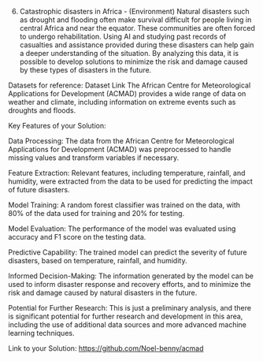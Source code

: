 6. Catastrophic disasters in Africa - (Environment)
Natural disasters such as drought and flooding often make survival difficult for people living in central Africa and near the equator. These communities are often forced to undergo rehabilitation. Using AI and studying past records of casualties and assistance provided during these disasters can help gain a deeper understanding of the situation. By analyzing this data, it is possible to develop solutions to minimize the risk and damage caused by these types of disasters in the future.

Datasets for reference:
Dataset	Link
The African Centre for Meteorological Applications for Development (ACMAD) provides a wide range of data on weather and climate, including information on extreme events such as droughts and floods.

Key Features of your Solution:

Data Processing: The data from the African Centre for Meteorological Applications for Development (ACMAD) was preprocessed to handle missing values and transform variables if necessary.

Feature Extraction: Relevant features, including temperature, rainfall, and humidity, were extracted from the data to be used for predicting the impact of future disasters.

Model Training: A random forest classifier was trained on the data, with 80% of the data used for training and 20% for testing.

Model Evaluation: The performance of the model was evaluated using accuracy and F1 score on the testing data.

Predictive Capability: The trained model can predict the severity of future disasters, based on temperature, rainfall, and humidity.

Informed Decision-Making: The information generated by the model can be used to inform disaster response and recovery efforts, and to minimize the risk and damage caused by natural disasters in the future.

Potential for Further Research: This is just a preliminary analysis, and there is significant potential for further research and development in this area, including the use of additional data sources and more advanced machine learning techniques.

Link to your Solution:
https://github.com/Noel-benny/acmad
